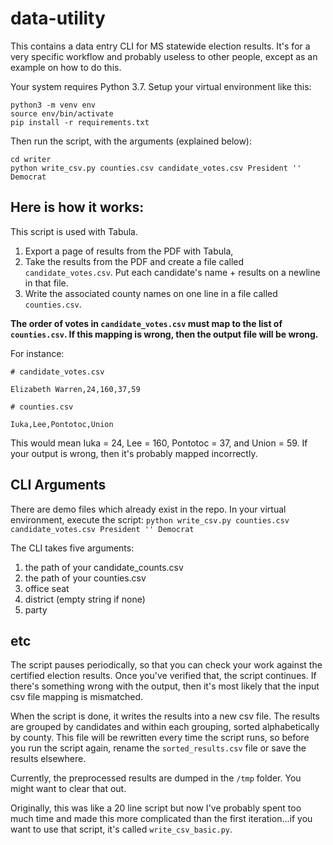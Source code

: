 # data-utility
This contains a data entry CLI for MS statewide election results. It's for a very specific workflow and probably useless to other people, except as an example on how to do this.

Your system requires Python 3.7. Setup your virtual environment like this:
```
python3 -m venv env
source env/bin/activate
pip install -r requirements.txt
```

Then run the script, with the arguments (explained below):
```
cd writer
python write_csv.py counties.csv candidate_votes.csv President '' Democrat
```

## Here is how it works:
  This script is used with Tabula. 
  1. Export a page of results from the PDF with Tabula, 
  2. Take the results from the PDF and create a file called `candidate_votes.csv`. Put each candidate's name + results on a newline in that file. 
  3. Write the associated county names on one line in a file called `counties.csv`. 
  
  **The order of votes in `candidate_votes.csv` must map to the list of `counties.csv`. If this mapping is wrong, then the output file will be wrong.**

For instance:
```
# candidate_votes.csv

Elizabeth Warren,24,160,37,59
```

```
# counties.csv

Iuka,Lee,Pontotoc,Union
```

This would mean Iuka = 24, Lee = 160, Pontotoc = 37, and Union = 59. If your output is wrong, then it's probably mapped incorrectly.

## CLI Arguments
There are demo files which already exist in the repo. In your virtual environment, execute the script:
`python write_csv.py counties.csv candidate_votes.csv President '' Democrat`

The CLI takes five arguments: 
  1) the path of your candidate_counts.csv
  2) the path of your counties.csv 
  3) office seat 
  4) district (empty string if none)
  5) party

## etc
The script pauses periodically, so that you can check your work against the certified election results. Once you've verified that, the script continues. If there's something wrong with the output, then it's most likely that the input csv file mapping is mismatched.

When the script is done, it writes the results into a new csv file. The results are grouped by candidates and within each grouping, sorted alphabetically by county. This file will be rewritten every time the script runs, so before you run the script again, rename the `sorted_results.csv` file or save the results elsewhere.

Currently, the preprocessed results are dumped in the `/tmp` folder. You might want to clear that out.

Originally, this was like a 20 line script but now I've probably spent too much time and made this more complicated than the first iteration...if you want to use that script, it's called `write_csv_basic.py`. 